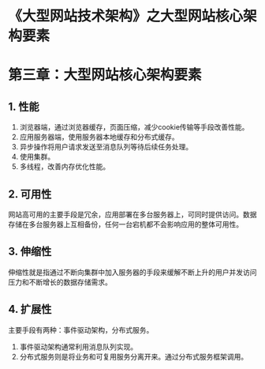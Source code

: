 # 《大型网站技术架构》之大型网站核心架构要素


# 第三章：大型网站核心架构要素

## 1.  性能

1. 浏览器端，通过浏览器缓存，页面压缩，减少cookie传输等手段改善性能。
 2. 应用服务器端，使用服务器本地缓存和分布式缓存。
 3. 异步操作将用户请求发送至消息队列等待后续任务处理。
 4. 使用集群。
 5. 多线程，改善内存优化性能。

## 2. 可用性

网站高可用的主要手段是冗余，应用部署在多台服务器上，可同时提供访问。数据存储在多台服务器上互相备份，任何一台宕机都不会影响应用的整体可用性。

## 3. 伸缩性

伸缩性就是指通过不断向集群中加入服务器的手段来缓解不断上升的用户并发访问压力和不断增长的数据存储需求。

## 4. 扩展性

主要手段有两种：事件驱动架构，分布式服务。

1. 事件驱动架构通常利用消息队列实现。
2. 分布式服务则是将业务和可复用服务分离开来。通过分布式服务框架调用。